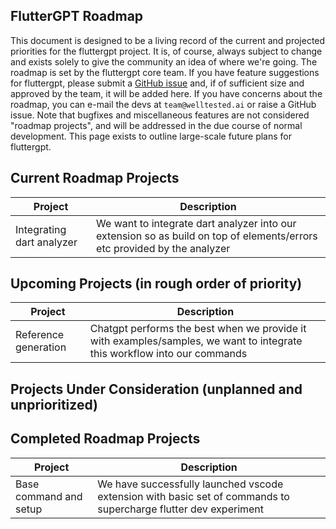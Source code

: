 FlutterGPT Roadmap
---------------

This document is designed to be a living record of the current and projected
priorities for the fluttergpt project. It is, of course, always subject to change
and exists solely to give the community an idea of where we're going. The
roadmap is set by the fluttergpt core team. If you have feature suggestions for
fluttergpt, please submit a [GitHub issue](https://github.com/Welltested-AI/fluttergpt/issues)
and, if of sufficient size and approved by the team, it will be added here. If
you have concerns about the roadmap, you can e-mail the devs at
`team@welltested.ai` or raise a GitHub issue. Note that
bugfixes and miscellaneous features are not considered "roadmap projects", and
will be addressed in the due course of normal development. This page
exists to outline large-scale future plans for fluttergpt.

## Current Roadmap Projects

| Project | Description |
|---------|-------------|
|Integrating dart analyzer|We want to integrate dart analyzer into our extension so as build on top of elements/errors etc provided by the analyzer|

## Upcoming Projects (in rough order of priority)

| Project | Description |
|---------|-------------|
|Reference generation|Chatgpt performs the best when we provide it with examples/samples, we want to integrate this workflow into our commands|

## Projects Under Consideration (unplanned and unprioritized)


## Completed Roadmap Projects

| Project | Description |
|---------|-------------|
|Base command and setup|We have successfully launched vscode extension with basic set of commands to supercharge flutter dev experiment|
